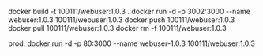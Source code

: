 docker build -t 100111/webuser:1.0.3 .
docker run -d -p 3002:3000 --name webuser:1.0.3 100111/webuser:1.0.3
docker push 100111/webuser:1.0.3
docker pull 100111/webuser:1.0.3
docker rm -f 100111/webuser:1.0.3

prod: 
docker run -d -p 80:3000 --name webuser-1.0.3 100111/webuser:1.0.3
